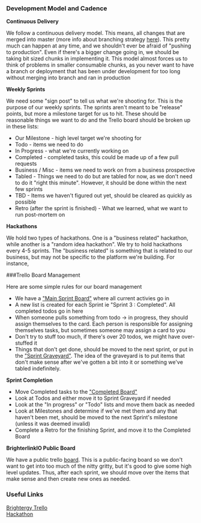 ### Development Model and Cadence

__Continuous Delivery__    

We follow a continuous delivery model.  This means, all changes that are merged into master (more info about branching strategy [here](branching.md)).  This pretty much can happen at any time, and we shouldn't ever be afraid of "pushing to production".  Even if there's a bigger change going in, we should be taking bit sized chunks in implementing it.  This model almost forces us to think of problems in smaller consumable chunks, as you never want to have a branch or deployment that has been under development for too long without merging into branch and ran in production

__Weekly Sprints__   

We need some "sign post" to tell us what we're shooting for.  This is the purpose of our weekly sprints.  The sprints aren't meant to be "release" points, but more a milestone target for us to hit.  These should be reasonable things we want to do and the Trello board should be broken up in these lists:

* Our Milestone - high level target we're shooting for
* Todo - items we need to do
* In Progress - what we're currently working on
* Completed - completed tasks, this could be made up of a few pull requests
* Business / Misc - items we need to work on from a business prospective
* Tabled - Things we need to do but are tabled for now, as we don't need to do it "right this minute".  However, it should be done within the next few sprints
* TBD - Items we haven't figured out yet, should be cleared as quickly as possible
* Retro (after the sprint is finished) - What we learned, what we want to run post-mortem on

__Hackathons__    

We hold two types of hackathons.  One is a "business related" hackathon, while another is a "random idea hackathon".  We try to hold hackathons every 4-5 sprints.  The "business related" is something that is related to our business, but may not be specific to the platform we're building.  For instance, 

###Trello Board Management

Here are some simple rules for our board management

* We have a ["Main Sprint Board"](https://trello.com/b/WiYowf0f/main-sprint-board) where all current activies go in
* A new list is created for each Sprint ie "Sprint 3 : Completed".  All completed todos go in here
* When someone pulls something from todo -> in progress, they should assign themselves to the card.  Each person is responsible for assigning themselves tasks, but sometimes someone may assign a card to you
* Don't try to stuff too much, if there's over 20 todos, we might have over-stuffed it
* Things that don't get done, should be moved to the next sprint, or put in the ["Sprint Graveyard"](https://trello.com/b/QQc4J4RQ/sprint-graveyard).  The idea of the graveyard is to put items that don't make sense after we've gotten a bit into it or something we've tabled indefinitely.

__Sprint Completion__

* Move Completed tasks to the ["Completed Board"](https://trello.com/b/jgvsWCzu/completed)
* Look at Todos and either move it to Sprint Graveyard if needed
* Look at the "In progress" or "Todo" lists and move them back as needed
* Look at Milestones and determine if we've met them and any that haven't been met, should be moved to the next Sprint's milestone (unless it was deemed invalid)
* Complete a Retro for the finishing Sprint, and move it to the Completed Board

__BrighterlinkIO Public Board__

We have a public trello [board](https://trello.com/b/zHSsSxGQ/brighterlink-io).  This is a public-facing board so we don't want to get into too much of the nitty gritty, but it's good to give some high level updates.  Thus, after each sprint, we should move over the items that make sense and then create new ones as needed.


### Useful Links

[Brightergy Trello](https://trello.com/brightergy2)    
[Hackathon](https://trello.com/b/cTP0Grnn/hackathon)    
